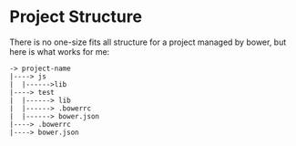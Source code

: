 # Project Structure

There is no one-size fits all structure for a project managed by bower, but here is what works for me:

```
-> project-name
|----> js
|  |------>lib
|----> test
|  |------> lib
|  |------> .bowerrc
|  |------> bower.json
|----> .bowerrc
|----> bower.json
```